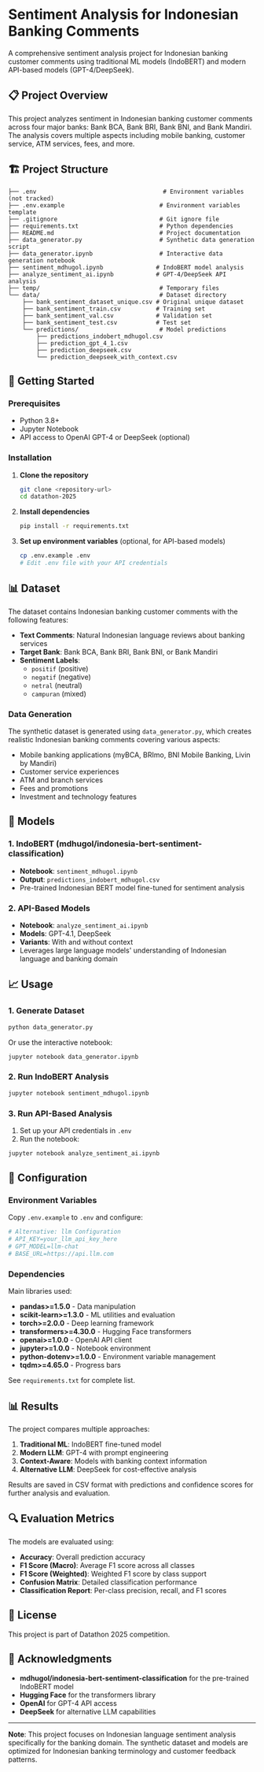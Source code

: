 # Sentiment Analysis for Indonesian Banking Comments

A comprehensive sentiment analysis project for Indonesian banking customer comments using traditional ML models (IndoBERT) and modern API-based models (GPT-4/DeepSeek).

## 📋 Project Overview

This project analyzes sentiment in Indonesian banking customer comments across four major banks: Bank BCA, Bank BRI, Bank BNI, and Bank Mandiri. The analysis covers multiple aspects including mobile banking, customer service, ATM services, fees, and more.

## 🏗️ Project Structure

```
├── .env                                    # Environment variables (not tracked)
├── .env.example                           # Environment variables template
├── .gitignore                             # Git ignore file
├── requirements.txt                       # Python dependencies
├── README.md                              # Project documentation
├── data_generator.py                      # Synthetic data generation script
├── data_generator.ipynb                   # Interactive data generation notebook
├── sentiment_mdhugol.ipynb               # IndoBERT model analysis
├── analyze_sentiment_ai.ipynb            # GPT-4/DeepSeek API analysis
├── temp/                                  # Temporary files
└── data/                                  # Dataset directory
    ├── bank_sentiment_dataset_unique.csv # Original unique dataset
    ├── bank_sentiment_train.csv          # Training set
    ├── bank_sentiment_val.csv            # Validation set
    ├── bank_sentiment_test.csv           # Test set
    └── predictions/                       # Model predictions
        ├── predictions_indobert_mdhugol.csv
        ├── prediction_gpt_4_1.csv
        ├── prediction_deepseek.csv
        └── prediction_deepseek_with_context.csv
```

## 🚀 Getting Started

### Prerequisites

- Python 3.8+
- Jupyter Notebook
- API access to OpenAI GPT-4 or DeepSeek (optional)

### Installation

1. **Clone the repository**

   ```bash
   git clone <repository-url>
   cd datathon-2025
   ```

2. **Install dependencies**

   ```bash
   pip install -r requirements.txt
   ```

3. **Set up environment variables** (optional, for API-based models)
   ```bash
   cp .env.example .env
   # Edit .env file with your API credentials
   ```

## 📊 Dataset

The dataset contains Indonesian banking customer comments with the following features:

- **Text Comments**: Natural Indonesian language reviews about banking services
- **Target Bank**: Bank BCA, Bank BRI, Bank BNI, or Bank Mandiri
- **Sentiment Labels**:
  - `positif` (positive)
  - `negatif` (negative)
  - `netral` (neutral)
  - `campuran` (mixed)

### Data Generation

The synthetic dataset is generated using `data_generator.py`, which creates realistic Indonesian banking comments covering various aspects:

- Mobile banking applications (myBCA, BRImo, BNI Mobile Banking, Livin by Mandiri)
- Customer service experiences
- ATM and branch services
- Fees and promotions
- Investment and technology features

## 🤖 Models

### 1. IndoBERT (mdhugol/indonesia-bert-sentiment-classification)

- **Notebook**: `sentiment_mdhugol.ipynb`
- **Output**: `predictions_indobert_mdhugol.csv`
- Pre-trained Indonesian BERT model fine-tuned for sentiment analysis

### 2. API-Based Models

- **Notebook**: `analyze_sentiment_ai.ipynb`
- **Models**: GPT-4.1, DeepSeek
- **Variants**: With and without context
- Leverages large language models' understanding of Indonesian language and banking domain

## 📈 Usage

### 1. Generate Dataset

```bash
python data_generator.py
```

Or use the interactive notebook:

```bash
jupyter notebook data_generator.ipynb
```

### 2. Run IndoBERT Analysis

```bash
jupyter notebook sentiment_mdhugol.ipynb
```

### 3. Run API-Based Analysis

1. Set up your API credentials in `.env`
2. Run the notebook:

```bash
jupyter notebook analyze_sentiment_ai.ipynb
```

## 🔧 Configuration

### Environment Variables

Copy `.env.example` to `.env` and configure:

```bash
# Alternative: llm Configuration
# API_KEY=your_llm_api_key_here
# GPT_MODEL=llm-chat
# BASE_URL=https://api.llm.com
```

### Dependencies

Main libraries used:

- **pandas>=1.5.0** - Data manipulation
- **scikit-learn>=1.3.0** - ML utilities and evaluation
- **torch>=2.0.0** - Deep learning framework
- **transformers>=4.30.0** - Hugging Face transformers
- **openai>=1.0.0** - OpenAI API client
- **jupyter>=1.0.0** - Notebook environment
- **python-dotenv>=1.0.0** - Environment variable management
- **tqdm>=4.65.0** - Progress bars

See `requirements.txt` for complete list.

## 📊 Results

The project compares multiple approaches:

1. **Traditional ML**: IndoBERT fine-tuned model
2. **Modern LLM**: GPT-4 with prompt engineering
3. **Context-Aware**: Models with banking context information
4. **Alternative LLM**: DeepSeek for cost-effective analysis

Results are saved in CSV format with predictions and confidence scores for further analysis and evaluation.

## 🔍 Evaluation Metrics

The models are evaluated using:

- **Accuracy**: Overall prediction accuracy
- **F1 Score (Macro)**: Average F1 score across all classes
- **F1 Score (Weighted)**: Weighted F1 score by class support
- **Confusion Matrix**: Detailed classification performance
- **Classification Report**: Per-class precision, recall, and F1 scores

## 📝 License

This project is part of Datathon 2025 competition.

## 🙏 Acknowledgments

- **mdhugol/indonesia-bert-sentiment-classification** for the pre-trained IndoBERT model
- **Hugging Face** for the transformers library
- **OpenAI** for GPT-4 API access
- **DeepSeek** for alternative LLM capabilities

---

**Note**: This project focuses on Indonesian language sentiment analysis specifically for the banking domain. The synthetic dataset and models are optimized for Indonesian banking terminology and customer feedback patterns.
